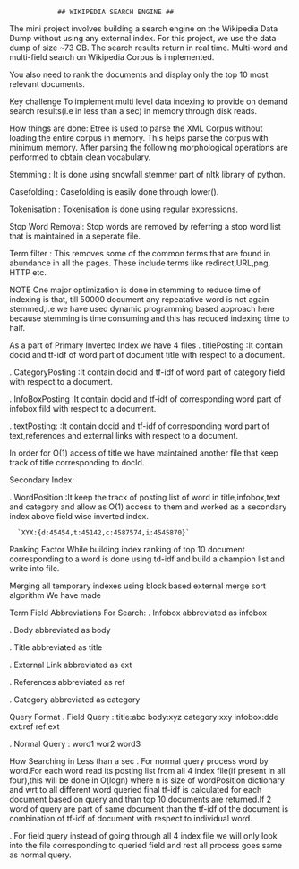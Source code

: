 				## WIKIPEDIA SEARCH ENGINE ##
The mini project involves building a search engine on the Wikipedia Data Dump without using any external index. For this project, we use the data dump of size ~73 GB. The search results return in real time. Multi-word and multi-field search on Wikipedia Corpus is implemented.

You also need to rank the documents and display only the top 10 most relevant documents.

Key challenge
To implement multi level data indexing to provide on demand search results(i.e in less than a sec) in memory through disk reads.

How things are done:
Etree is used to parse the XML Corpus without loading the entire corpus in memory. This helps parse the corpus with minimum memory. After parsing the following morphological operations are performed to obtain clean vocabulary.

Stemming : It is done using snowfall stemmer part of nltk library of python.

Casefolding : Casefolding is easily done through lower().

Tokenisation : Tokenisation is done using regular expressions.

Stop Word Removal: Stop words are removed by referring a stop word list that is maintained in a seperate file.

Term filter : This removes some of the common terms that are found in abundance in all the pages. These include terms like redirect,URL,png, HTTP etc.

NOTE One major optimization is done in stemming to reduce time of indexing is that, till 50000 document any repeatative word is not again stemmed,i.e we have used dynamic programming based approach here because stemming is time consuming and this has reduced indexing time to half.

As a part of Primary Inverted Index we have 4 files
. titlePosting :It contain docid and tf-idf of word part of document title with respect to a document.

. CategoryPosting :It contain docid and tf-idf of word part of category field with respect to a document.

. InfoBoxPosting :It contain docid and tf-idf of corresponding word part of infobox fild with respect to a document.

. textPosting: :It contain docid and tf-idf of corresponding word part of text,references and external links with respect to a document.

In order for O(1) access of title we have maintained another file that keep track of title corresponding to docId.

Secondary Index:

. WordPosition :It keep the track of posting list of word in title,infobox,text and category and allow as O(1) access to them and worked as a secondary index above field wise inverted index.

	  `XYX:{d:45454,t:45142,c:4587574,i:4545870}`
Ranking Factor While building index ranking of top 10 document corresponding to a word is done using td-idf and build a champion list and write into file.

Merging all temporary indexes using block based external merge sort algorithm We have made

Term Field Abbreviations For Search:
. Infobox abbreviated as infobox

. Body abbreviated as body

. Title abbreviated as title

. External Link abbreviated as ext

. References abbreviated as ref

. Category abbreviated as category

Query Format
. Field Query : title:abc body:xyz category:xxy infobox:dde ext:ref ref:ext

. Normal Query : word1 wor2 word3

How Searching in Less than a sec
. For normal query process word by word.For each word read its posting list from all 4 index file(if present in all four),this will be done in O(logn) where n is size of wordPosition dictionary and wrt to all different word queried final tf-idf is calculated for each document based on query and than top 10 documents are returned.If 2 word of query are part of same document than the tf-idf of the document is combination of tf-idf of document with respect to individual word.

. For field query instead of going through all 4 index file we will only look into the file corresponding to queried field and rest all process goes same as normal query.